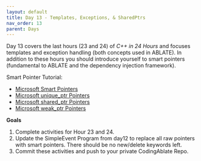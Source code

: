 ```yaml
---
layout: default
title: Day 13 - Templates, Exceptions, & SharedPtrs 
nav_order: 13
parent: Days
---
```


Day 13 covers the last hours (23 and 24) of _C++ in 24 Hours_ and focuses templates and exception handling (both concepts used in ABLATE).  In addition to these hours you should introduce yourself to smart pointers (fundamental to ABLATE and the dependency injection framework).

Smart Pointer Tutorial:
 - [Microsoft Smart Pointers](https://docs.microsoft.com/en-us/cpp/cpp/smart-pointers-modern-cpp)
 - [Microsoft unique_ptr Pointers](https://docs.microsoft.com/en-us/cpp/cpp/how-to-create-and-use-unique-ptr-instances)
 - [Microsoft shared_ptr Pointers](https://docs.microsoft.com/en-us/cpp/cpp/how-to-create-and-use-shared-ptr-instances)
 - [Microsoft weak_ptr Pointers](https://docs.microsoft.com/en-us/cpp/cpp/how-to-create-and-use-weak-ptr-instances)

**Goals**
1. Complete activities for Hour 23 and 24.
2. Update the SimpleEvent Program from day12 to replace all raw pointers with smart pointers.  There should be no new/delete keywords left.
3. Commit these activities and push to your private CodingAblate Repo.
